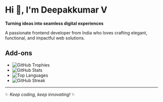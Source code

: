 # Hi 👋, I'm Deepakkumar V  
**Turning ideas into seamless digital experiences**  

A passionate frontend developer from India who loves crafting elegant, functional, and impactful web solutions.  



## Add-ons 
- ![GitHub Trophies](https://github-profile-trophy.vercel.app/?username=Deepak5556&theme=gruvbox)  
- ![GitHub Stats](https://github-readme-stats.vercel.app/api?username=Deepak5556&show_icons=true&theme=radical)  
- ![Top Languages](https://github-readme-stats.vercel.app/api/top-langs/?username=Deepak5556&layout=compact&theme=radical)  
- ![GitHub Streak](https://github-readme-streak-stats.herokuapp.com/?user=Deepak5556&theme=radical)  

---

✨ *Keep coding, keep innovating!* ✨

<!---
Deepak5556/Deepak5556 is a ✨ special ✨ repository because its `README.md` (this file) appears on your GitHub profile.
You can click the Preview link to take a look at your changes.
--->

